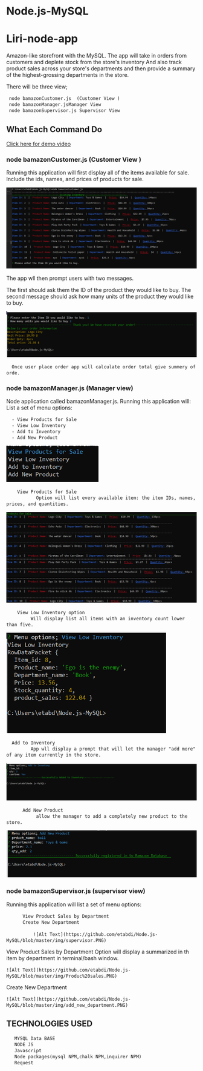 # Node.js-MySQL

# Liri-node-app

Amazon-like storefront with the MySQL. The app will take in orders from customers and deplete stock from the store's inventory And also  track product sales across your store's departments and then provide a summary of the highest-grossing departments in the store.

There will be three view;

     node bamazonCustomer.js  (Customer View )
     node bamazonManager.jsManager View 
     node bamazonSupervisor.js Supervisor View
     

## What Each Command Do

    
[ Click here for demo video ](https://drive.google.com/file/d/1ZsKnY4o8fqjJijelUG8TQaGk7-GVJ9nY/view)

### node bamazonCustomer.js  (Customer View )

 Running this application will first display all of the items available for sale. Include the ids, names, and prices of products for sale.
 
  ![Alt Text](https://github.com/etabdi/Node.js-MySQL/blob/master/img/customer1.PNG)
   
  The app wll then prompt users with two messages.

   The first should ask them the ID of the product they would like to buy.
   The second message should ask how many units of the product they would like to buy.
   
  ![Alt Text](https://github.com/etabdi/Node.js-MySQL/blob/master/img/order.PNG)
   
      Once user place order app will calculate order total give summery of orde. 

###   node bamazonManager.js (Manager view)
 
 Node application called bamazonManager.js. Running this application will:
    List a set of menu options:
    
      - View Products for Sale
      - View Low Inventory
      - Add to Inventory
      - Add New Product
      
   ![Alt Text](https://github.com/etabdi/Node.js-MySQL/blob/master/img/Manager_option.PNG)
   
        View Products for Sale  
               Option will list every available item: the item IDs, names, prices, and quantities.
        
  ![Alt Text](https://github.com/etabdi/Node.js-MySQL/blob/master/img/Product%20for%20sell.PNG)
        
        View Low Inventory option
             Will display list all items with an inventory count lower than five.
          
 ![Alt Text](https://github.com/etabdi/Node.js-MySQL/blob/master/img/low_invontory.PNG)
             
      Add to Inventory
             App wll display a prompt that will let the manager "add more" of any item currently in the store.
             
 ![Alt Text](https://github.com/etabdi/Node.js-MySQL/blob/master/img/add_inv.PNG)
               
          Add New Product         
               allow the manager to add a completely new product to the store.
               
  ![Alt Text](https://github.com/etabdi/Node.js-MySQL/blob/master/img/add%20_new_product.PNG)
  
### node bamazonSupervisor.js (supervisor view)

Running this application will list a set of menu options:
          
          View Product Sales by Department
          Create New Department
          
              ![Alt Text](https://github.com/etabdi/Node.js-MySQL/blob/master/img/supervisor.PNG)


  View Product Sales by Department
          Option will display a summarized in th item by department in terminal/bash window.
          
          
    ![Alt Text](https://github.com/etabdi/Node.js-MySQL/blob/master/img/Produc%20sales.PNG)
   
  Create New Department
  
    ![Alt Text](https://github.com/etabdi/Node.js-MySQL/blob/master/img/add_new_department.PNG)
    


   ## TECHNOLOGIES USED

       MYSQL Data BASE
       NODE JS
       Javascript
       Node packages(mysql NPM,chalk NPM,inquirer NPM)
       Request
 
   

